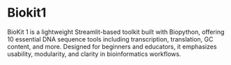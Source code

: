 # Biokit1
BioKit 1 is a lightweight Streamlit-based toolkit built with Biopython, offering 10 essential DNA sequence tools including transcription, translation, GC content, and more. Designed for beginners and educators, it emphasizes usability, modularity, and clarity in bioinformatics workflows.
